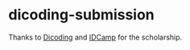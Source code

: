 ﻿# dicoding-submission

Thanks to [Dicoding](https://www.dicoding.com/) and [IDCamp](https://idcamp.ioh.co.id/) for the scholarship.
